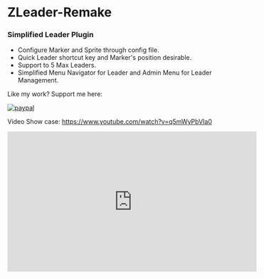 # ZLeader-Remake
 
### Simplified Leader Plugin ###
- Configure Marker and Sprite through config file.
- Quick Leader shortcut key and Marker's position desirable.  
- Support to 5 Max Leaders.
- Simplified Menu Navigator for Leader and Admin Menu for Leader Management.

Like my work? Support me here: 

[![paypal](https://www.paypalobjects.com/en_US/i/btn/btn_donateCC_LG.gif)](https://paypal.me/oylsister)

Video Show case: https://www.youtube.com/watch?v=q5mWyPbVIa0

<iframe width="560" height="315" src="https://www.youtube.com/embed/q5mWyPbVIa0" title="YouTube video player" frameborder="0" allow="accelerometer; autoplay; clipboard-write; encrypted-media; gyroscope; picture-in-picture" allowfullscreen></iframe>

